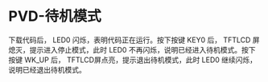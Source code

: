 # PVD-待机模式

下载代码后， LED0 闪烁，表明代码正在运行。按下按键 KEY0 后， TFTLCD 屏熄灭，提示进入停止模式，此时 LED0 不再闪烁，说明已经进入待机模式。按下按键 WK_UP 后， TFTLCD屏点亮，提示退出待机模式，此时 LED0 继续闪烁，说明已经退出待机模式。
